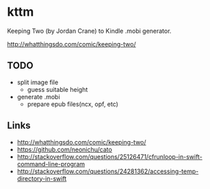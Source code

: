 # kttm

Keeping Two (by Jordan Crane) to Kindle .mobi generator.

http://whatthingsdo.com/comic/keeping-two/


## TODO

- split image file
  - guess suitable height
- generate .mobi
  - prepare epub files(ncx, opf, etc)

## Links

- http://whatthingsdo.com/comic/keeping-two/
- https://github.com/neonichu/cato
- http://stackoverflow.com/questions/25126471/cfrunloop-in-swift-command-line-program
- http://stackoverflow.com/questions/24281362/accessing-temp-directory-in-swift
